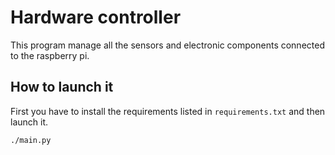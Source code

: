 # Hardware controller
This program manage all the sensors and electronic components connected to the raspberry pi.

## How to launch it
First you have to install the requirements listed in `requirements.txt` and then launch it.

```bash
./main.py
```

